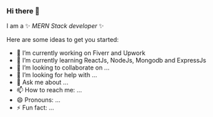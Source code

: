 ### Hi there 👋


I am a ✨ _MERN Stack developer_ ✨ 

Here are some ideas to get you started:

- 🔭 I’m currently working on Fiverr and Upwork
- 🌱 I’m currently learning ReactJs, NodeJs, Mongodb and ExpressJs
- 👯 I’m looking to collaborate on ...
- 🤔 I’m looking for help with ...
- 💬 Ask me about ...
- 📫 How to reach me: ...
- 😄 Pronouns: ...
- ⚡ Fun fact: ...

